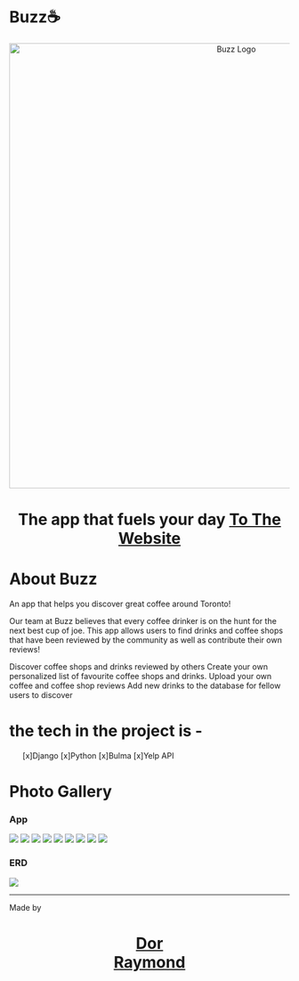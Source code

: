 # Buzz☕

<p align="center">
  <a href="https://github.com/Ckrcok/buzz">
    <img alt="Buzz Logo" src="https://i.imgur.com/WgzL52g.png" width="800"/>
  </a>
</p>
<h1 align ="center">
The app that fuels your day
<a href="https://github.com/Ckrcok/buzz">To The Website</a>
</h1>
        
# About Buzz

An app that helps you discover great coffee around Toronto!

Our team at Buzz believes that every coffee drinker is on the hunt for the next best cup of joe. This app allows users to find drinks and coffee shops that have been reviewed by the community as well as contribute their own reviews!



Discover coffee shops and drinks reviewed by others 
Create your own personalized list of favourite coffee shops and drinks.
Upload your own coffee and coffee shop reviews
Add new drinks to the database for fellow users to discover





# the tech in the project is -
<ul>
[x]Django
[x]Python
[x]Bulma
[x]Yelp API
</ul>



# Photo Gallery 
### App

 
  [![](https://i.imgur.com/wlFvnhh.png)](#)
  [![](https://i.imgur.com/5S27RTQ.png)](#)
  [![](https://i.imgur.com/xehsYdK.png)](#)
  [![](https://i.imgur.com/Z0WOEir.png)](#)
  [![](https://i.imgur.com/pdGuQt0.png)](#)
  [![](https://i.imgur.com/k4WYReM.png)](#)
  [![](https://i.imgur.com/JvYJcUe.png)](#)
  [![](https://i.imgur.com/tEaZKx6.png)](#)
  [![](https://i.imgur.com/W5DtzvX.png)](#)




### ERD
[![](https://i.imgur.com/UTb19kK.png)](#)

<hr>
Made by 


<h1 align="center">
  <a href="https://github.com/Ckrcok">
    Dor
  </a>
<br>
   <a href="https://github.com/Raymond2200">
      Raymond
  </a>
</h1>
